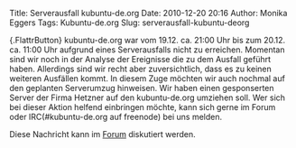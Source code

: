 Title: Serverausfall kubuntu-de.org
Date: 2010-12-20 20:16
Author: Monika Eggers
Tags: Kubuntu-de.org
Slug: serverausfall-kubuntu-deorg

[](http://www.kubuntu-de.org/nachrichten/kubuntu/kubuntu-de-org/2048-serverausfall-kubuntu-de-org){.FlattrButton}
kubuntu-de.org war vom 19.12. ca. 21:00 Uhr bis zum 20.12. ca. 11:00 Uhr
aufgrund eines Serverausfalls nicht zu erreichen. Momentan sind wir noch
in der Analyse der Ereignisse die zu dem Ausfall geführt haben.
Allerdings sind wir recht aber zuversichtlich, dass es zu keinen
weiteren Ausfällen kommt. In diesem Zuge möchten wir auch nochmal auf
den geplanten Serverumzug hinweisen. Wir haben einen gesponserten Server
der Firma Hetzner auf den kubuntu-de.org umziehen soll. Wer sich bei
dieser Aktion helfend einbringen möchte, kann sich gerne im Forum oder
IRC(\#kubuntu-de.org auf freenode) bei uns melden.

</p>
</p>
<!--break--><!--break-->

Diese Nachricht kann im
[Forum](http://forum.kubuntu-de.org/index.php?topic=14659.0 "http://forum.kubuntu-de.org/index.php?topic=14659.0")
diskutiert werden.

</p>

